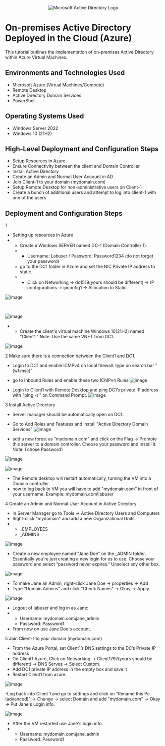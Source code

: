 <p align="center">
<img src="https://i.imgur.com/pU5A58S.png" alt="Microsoft Active Directory Logo"/>
</p>

<h1>On-premises Active Directory Deployed in the Cloud (Azure)</h1>
This tutorial outlines the implementation of on-premises Active Directory within Azure Virtual Machines.<br />


<h2>Environments and Technologies Used</h2>

- Microsoft Azure (Virtual Machines/Compute)
- Remote Desktop
- Active Directory Domain Services
- PowerShell

<h2>Operating Systems Used </h2>

- Windows Server 2022
- Windows 10 (21H2)

<h2>High-Level Deployment and Configuration Steps</h2>

- Setup Resources in Azure
- Ensure Connectivity between the client and Domain Controller
- Install Active Directory
- Create an Admin and Normal User Account in AD
- Join Client-1 to your domain (mydomain.com)
- Setup Remote Desktop for non-administrative users on Client-1
- Create a bunch of additional users and attempt to log into client-1 with one of the users

<h2>Deployment and Configuration Steps</h2>
1 

- Setting up resources in Azure
- - Create a Windows SERVER named DC-1 (Domain Controller 1).
  - - Username: Labuser / Password: Password1234 (do not forget your password)
  - go to the DC1 folder in Azure and set the NIC Private IP address to static.
  - - Click on Networking -> dc1519(yours should be different) -> IP configurations -> ipconfig1 -> Allocation to Static.

![image](https://github.com/cardosoguisilva/configure-ad/assets/157248613/100dd97c-1c6b-413d-8a9b-69e7a4f864a3)

<br>

![image](https://github.com/cardosoguisilva/configure-ad/assets/157248613/203f08e1-601b-46bc-810d-176856ca1199)

- - Create the client's virtual machine Windows 10(21H2) named "Client1." Note: Use the same VNET from DC1.
    
![image](https://github.com/cardosoguisilva/configure-ad/assets/157248613/55bfd7db-e233-4e4c-941e-418248adda56)

2 Make sure there is a connection between the Client1 and DC1.
- Login to DC1 and enable ICMPv4 on local firewall. type on search bar "(wf.msc)"
- go to Inbound Rules and enable these two ICMPv4 Rules
![image](https://github.com/cardosoguisilva/configure-ad/assets/157248613/dfc0e328-b11d-408d-a8ba-5cccea8aa737)

- Login to Client1 with Remote Desktop and ping DC1’s private IP address with "ping -t <private IP address>" on Command Prompt.
![image](https://github.com/cardosoguisilva/configure-ad/assets/157248613/ecde4a1a-62fc-4b3d-b9f6-2a3e89343aeb)

3 Install Active Directory
- Server manager should be automatically open on DC1.
- Go to Add Roles and Features and install "Active Directory Domain Services" 
![image](https://github.com/cardosoguisilva/configure-ad/assets/157248613/90027fae-a6ff-4877-ae7a-9cd45acd5178)

- add a new forest as "mydomain.com" and click on the Flag -> Promote this server to a domain controller. Choose your password and install it. Note: I chose Password1

![image](https://github.com/cardosoguisilva/configure-ad/assets/157248613/914461a7-b857-4604-96b3-78b4195b4566)


![image](https://github.com/cardosoguisilva/configure-ad/assets/157248613/e1f64aab-afa2-4e12-8491-13290209d8d0)

- The Remote desktop will restart automatically, turning the VM into a Domain controller.
- now to log back to VM you will have to add "mydomain.com" in front of your username. Example: mydomain.com\labuser

4 Create an Admin and Normal User Account in Active Directory
- In Server Manager go to Tools -> Active Directory Users and Computers
- Right-click "mydomain" and add a new Organizational Units
- - _EMPLOYEES
  - _ADMINS
  
![image](https://github.com/cardosoguisilva/configure-ad/assets/157248613/91a99e2b-f931-4e30-b1fc-7745a0bc819c)

- Create a new employee named "Jane Doe" on the _ADMIN folder. Essentially you're just creating a new login for us to use. Choose your password and select "password never expires." Unselect any other box.


![image](https://github.com/cardosoguisilva/configure-ad/assets/157248613/d63cf6a8-755b-4bf1-b8a0-b0b5535767d6)

- To make Jane an Admin, right-click Jane Doe -> properties -> Add
- Type "Domain Admins" and click "Check Names" -> Okay -> Apply

![image](https://github.com/cardosoguisilva/configure-ad/assets/157248613/cd8ebb19-4396-4b39-ae78-149126f87c43)

- Logout of labuser and log in as Jane:
- - Username: mydomain.com\jane_admin
  - Password: Password1
- From now on use Jane Doe's account.

5 Join Client-1 to your domain (mydomain.com)
- From the Azure Portal, set Client1’s DNS settings to the DC’s Private IP address
- On Client1 Azure, Click on Networking -> Client1797(yours should be different) -> DNS Serves -> Select Custom.
- Add DC1 private IP address in the empty box and save it
- Restart Client1 from azure.

![image](https://github.com/cardosoguisilva/configure-ad/assets/157248613/cd1002df-cd98-48ff-8302-24a102d7c344)

-Log back into Client 1 and go to settings and click on "Rename this Pc (advanced)" -> Change -> select Domain and add "mydomain.com" -> Okay -> Put Jane's Login info.

![image](https://github.com/cardosoguisilva/configure-ad/assets/157248613/30138258-5105-4810-8ba7-9d8b08206712)

- After the VM restarted use Jane's login info.
- - Username: mydomain.com\jane_admin
  - Password: Password1

